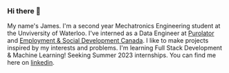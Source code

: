 ### Hi there 👋

My name's James. I'm a second year Mechatronics Engineering student at the Unviversity of Waterloo. I've interned as a Data Engineer at [Purolator](https://www.purolator.com/en) and [Employment & Social Development Canada](https://www.canada.ca/en/employment-social-development.html). I like to make projects inspired by my interests and problems. I'm learning Full Stack Development & Machine Learning! Seeking Summer 2023 internships. You can find me here on [linkedin](https://www.linkedin.com/in/jameschen416/).
